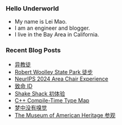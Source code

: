 ### Hello Underworld

- My name is Lei Mao.
- I am an engineer and blogger.
- I live in the Bay Area in California.


### Recent Blog Posts

<!-- BLOG-POST-LIST:START -->
- [异教徒](https://leimao.github.io/essay/Heretic-2024/)
- [Robert Woolley State Park 徒步](https://leimao.github.io/life/Robert-Woolley-State-Park/)
- [NeurIPS 2024 Area Chair Experience](https://leimao.github.io/blog/NeurIPS-2024-Area-Chair-Experience/)
- [致命 ID](https://leimao.github.io/essay/Identity-2003/)
- [Shake Shack 初体验](https://leimao.github.io/essay/Shake-Shack-%E5%88%9D%E4%BD%93%E9%AA%8C/)
- [C++ Compile-Time Type Map](https://leimao.github.io/blog/CPP-Compile-Time-Type-Map/)
- [梦中没有嗅觉](https://leimao.github.io/essay/%E6%A2%A6%E4%B8%AD%E6%B2%A1%E6%9C%89%E5%97%85%E8%A7%89/)
- [The Museum of American Heritage 参观](https://leimao.github.io/life/The-Museum-of-American-Heritage/)
<!-- BLOG-POST-LIST:END -->
